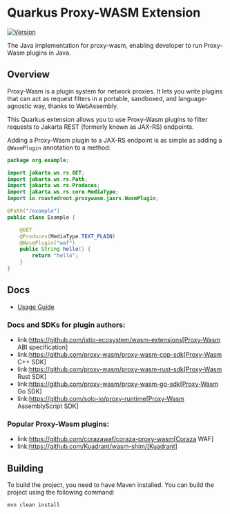 # Quarkus Proxy-WASM Extension

[![Version](https://img.shields.io/maven-central/v/io.quarkiverse.proxy-wasm/quarkus-proxy-wasm?logo=apache-maven&style=flat-square)](https://central.sonatype.com/artifact/io.quarkiverse.proxy-wasm/quarkus-proxy-wasm-parent)

The Java implementation for proxy-wasm, enabling developer to run Proxy-Wasm plugins in Java.

## Overview

Proxy-Wasm is a plugin system for network proxies. It lets you write plugins that can act as request filters in a
portable, sandboxed, and language-agnostic way, thanks to WebAssembly.

This Quarkus extension allows you to use Proxy-Wasm plugins to filter requests to Jakarta REST (formerly known as JAX-RS)
endpoints.

Adding a Proxy-Wasm plugin to a JAX-RS endpoint is as simple as adding a `@WasmPlugin` annotation to a method:

```java
package org.example;

import jakarta.ws.rs.GET;
import jakarta.ws.rs.Path;
import jakarta.ws.rs.Produces;
import jakarta.ws.rs.core.MediaType;
import io.roastedroot.proxywasm.jaxrs.WasmPlugin;

@Path("/example")
public class Example {

    @GET
    @Produces(MediaType.TEXT_PLAIN)
    @WasmPlugin("waf")
    public String hello() {
        return "hello";
    }
}
```

## Docs

* [Usage Guide](./docs/modules/ROOT/pages/index.adoc)

### Docs and SDKs for plugin authors:

* link:https://github.com/istio-ecosystem/wasm-extensions[Proxy-Wasm ABI specification]
* link:https://github.com/proxy-wasm/proxy-wasm-cpp-sdk[Proxy-Wasm C++ SDK]
* link:https://github.com/proxy-wasm/proxy-wasm-rust-sdk[Proxy-Wasm Rust SDK]
* link:https://github.com/proxy-wasm/proxy-wasm-go-sdk[Proxy-Wasm Go SDK]
* link:https://github.com/solo-io/proxy-runtime[Proxy-Wasm AssemblyScript SDK]

### Popular Proxy-Wasm plugins:

* link:https://github.com/corazawaf/coraza-proxy-wasm[Coraza WAF]
* link:https://github.com/Kuadrant/wasm-shim/[Kuadrant]


## Building

To build the project, you need to have Maven installed. You can build the project using the following command:

```bash
mvn clean install
```

